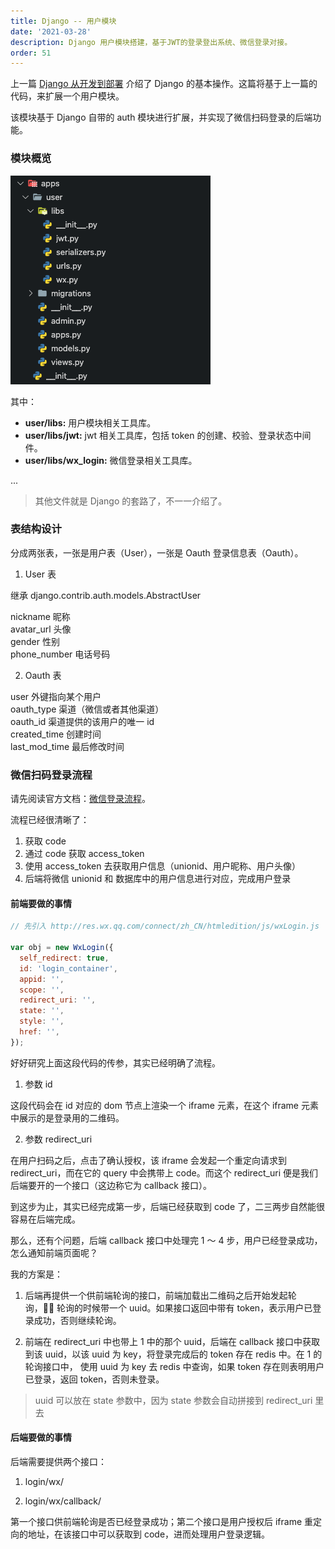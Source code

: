 ```yaml
---
title: Django -- 用户模块
date: '2021-03-28'
description: Django 用户模块搭建，基于JWT的登录登出系统、微信登录对接。
order: 51
---
```


上一篇 [Django 从开发到部署](/django) 介绍了 Django 的基本操作。这篇将基于上一篇的代码，来扩展一个用户模块。

该模块基于 Django 自带的 auth 模块进行扩展，并实现了微信扫码登录的后端功能。

### 模块概览

<img src="./images/catalogue.png" alt="catalogue" />
<br />

其中：

- **user/libs:** 用户模块相关工具库。
- **user/libs/jwt:** jwt 相关工具库，包括 token 的创建、校验、登录状态中间件。
- **user/libs/wx_login:** 微信登录相关工具库。

...

> 其他文件就是 Django 的套路了，不一一介绍了。

### 表结构设计

分成两张表，一张是用户表（User），一张是 Oauth 登录信息表（Oauth）。

1. User 表

继承 django.contrib.auth.models.AbstractUser

nickname 昵称 </br>
avatar_url 头像 </br>
gender 性别 </br>
phone_number 电话号码

2. Oauth 表

user 外键指向某个用户 </br>
oauth_type 渠道（微信或者其他渠道） </br>
oauth_id 渠道提供的该用户的唯一 id </br>
created_time 创建时间 </br>
last_mod_time 最后修改时间

### 微信扫码登录流程

请先阅读官方文档：[微信登录流程](https://developers.weixin.qq.com/doc/oplatform/Website_App/WeChat_Login/Wechat_Login.html)。

流程已经很清晰了：

1. 获取 code
2. 通过 code 获取 access_token
3. 使用 access_token 去获取用户信息（unionid、用户昵称、用户头像）
4. 后端将微信 unionid 和 数据库中的用户信息进行对应，完成用户登录

#### 前端要做的事情

```js
// 先引入 http://res.wx.qq.com/connect/zh_CN/htmledition/js/wxLogin.js

var obj = new WxLogin({
  self_redirect: true,
  id: 'login_container',
  appid: '',
  scope: '',
  redirect_uri: '',
  state: '',
  style: '',
  href: '',
});
```

好好研究上面这段代码的传参，其实已经明确了流程。

1. 参数 id

这段代码会在 id 对应的 dom 节点上渲染一个 iframe 元素，在这个 iframe 元素中展示的是登录用的二维码。

2. 参数 redirect_uri

在用户扫码之后，点击了确认授权，该 iframe 会发起一个重定向请求到 redirect_uri，而在它的 query 中会携带上 code。而这个 redirect_uri 便是我们后端要开的一个接口（这边称它为 callback 接口）。

到这步为止，其实已经完成第一步，后端已经获取到 code 了，二三两步自然能很容易在后端完成。

那么，还有个问题，后端 callback 接口中处理完 1 ～ 4 步，用户已经登录成功，怎么通知前端页面呢？

我的方案是：

1. 后端再提供一个供前端轮询的接口，前端加载出二维码之后开始发起轮询， 轮询的时候带一个 uuid。如果接口返回中带有 token，表示用户已登录成功，否则继续轮询。

2. 前端在 redirect_uri 中也带上 1 中的那个 uuid，后端在 callback 接口中获取到该 uuid，以该 uuid 为 key，将登录完成后的 token 存在 redis 中。在 1 的轮询接口中，
   使用 uuid 为 key 去 redis 中查询，如果 token 存在则表明用户已登录，返回 token，否则未登录。

> uuid 可以放在 state 参数中，因为 state 参数会自动拼接到 redirect_uri 里去

#### 后端要做的事情

后端需要提供两个接口：

1. login/wx/

2. login/wx/callback/

第一个接口供前端轮询是否已经登录成功；第二个接口是用户授权后 iframe 重定向的地址，在该接口中可以获取到 code，进而处理用户登录逻辑。
